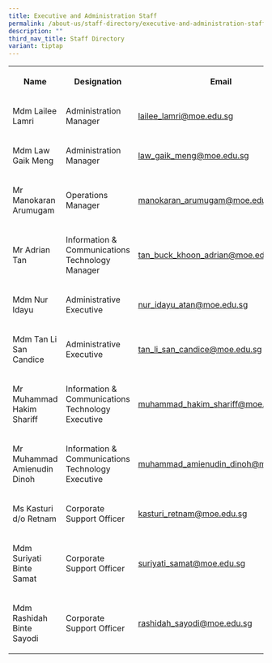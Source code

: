 ```yaml
---
title: Executive and Administration Staff
permalink: /about-us/staff-directory/executive-and-administration-staff/
description: ""
third_nav_title: Staff Directory
variant: tiptap
---
```

<table style="minWidth: 75px">
<colgroup>
<col>
<col>
<col>
</colgroup>
<tbody>
<tr>
<th rowspan="1" colspan="1">
<p><strong>Name</strong>
</p>
</th>
<th rowspan="1" colspan="1">
<p><strong>Designation</strong>
</p>
</th>
<th rowspan="1" colspan="1">
<p><strong>Email</strong>
</p>
</th>
</tr>
<tr>
<td rowspan="1" colspan="1">
<p>Mdm Lailee Lamri</p>
</td>
<td rowspan="1" colspan="1">
<p>Administration Manager</p>
</td>
<td rowspan="1" colspan="1">
<p><a href="mailto:lailee_lamri@moe.edu.sg" rel="noopener noreferrer nofollow" target="_blank">lailee_lamri@moe.edu.sg</a>
</p>
</td>
</tr>
<tr>
<td rowspan="1" colspan="1">
<p>Mdm Law Gaik Meng</p>
</td>
<td rowspan="1" colspan="1">
<p>Administration Manager</p>
</td>
<td rowspan="1" colspan="1">
<p><a href="mailto:law_gaik_meng@moe.edu.sg" rel="noopener noreferrer nofollow" target="_blank">law_gaik_meng@moe.edu.sg</a>
</p>
</td>
</tr>
<tr>
<td rowspan="1" colspan="1">
<p>Mr Manokaran Arumugam</p>
</td>
<td rowspan="1" colspan="1">
<p>Operations Manager</p>
</td>
<td rowspan="1" colspan="1">
<p><a href="mailto:manokaran_arumugam@moe.edu.sg" rel="noopener noreferrer nofollow" target="_blank">manokaran_arumugam@moe.edu.sg</a>
</p>
</td>
</tr>
<tr>
<td rowspan="1" colspan="1">
<p>Mr Adrian Tan</p>
</td>
<td rowspan="1" colspan="1">
<p>Information &amp; Communications Technology Manager</p>
</td>
<td rowspan="1" colspan="1">
<p><a href="mailto:tan_buck_khoon_adrian@moe.edu.sg" rel="noopener noreferrer nofollow" target="_blank">tan_buck_khoon_adrian@moe.edu.sg</a>
</p>
<p></p>
</td>
</tr>
<tr>
<td rowspan="1" colspan="1">
<p>Mdm Nur Idayu</p>
</td>
<td rowspan="1" colspan="1">
<p>Administrative Executive</p>
</td>
<td rowspan="1" colspan="1">
<p><a href="mailto:nur_idayu_atan@moe.edu.sg" rel="noopener noreferrer nofollow" target="_blank">nur_idayu_atan@moe.edu.sg</a>
</p>
</td>
</tr>
<tr>
<td rowspan="1" colspan="1">
<p>Mdm Tan Li San Candice</p>
</td>
<td rowspan="1" colspan="1">
<p>Administrative Executive</p>
</td>
<td rowspan="1" colspan="1">
<p><a href="mailto: tan_li_san_candice@moe.edu.sg" rel="noopener noreferrer nofollow" target="_blank">tan_li_san_candice@moe.edu.sg</a>
</p>
</td>
</tr>
<tr>
<td rowspan="1" colspan="1">
<p>Mr Muhammad Hakim Shariff</p>
</td>
<td rowspan="1" colspan="1">
<p>Information &amp; Communications Technology Executive</p>
</td>
<td rowspan="1" colspan="1">
<p><a href="mailto:muhammad_hakim_shariff@moe.edu.sg" rel="noopener noreferrer nofollow" target="_blank">muhammad_hakim_shariff@moe.edu.sg</a>
</p>
</td>
</tr>
<tr>
<td rowspan="1" colspan="1">
<p>Mr Muhammad Amienudin Dinoh</p>
</td>
<td rowspan="1" colspan="1">
<p>Information &amp; Communications Technology Executive</p>
</td>
<td rowspan="1" colspan="1">
<p><a href="mailto:muhammad_amienudin_dinoh@moe.edu.sg" rel="noopener noreferrer nofollow" target="_blank">muhammad_amienudin_dinoh@moe.edu.sg</a>
</p>
</td>
</tr>
<tr>
<td rowspan="1" colspan="1">
<p>Ms Kasturi d/o Retnam</p>
</td>
<td rowspan="1" colspan="1">
<p>Corporate Support Officer</p>
</td>
<td rowspan="1" colspan="1">
<p><a href="mailto:kasturi_retnam@moe.edu.sg" rel="noopener noreferrer nofollow" target="_blank">kasturi_retnam@moe.edu.sg</a>
</p>
</td>
</tr>
<tr>
<td rowspan="1" colspan="1">
<p>Mdm Suriyati Binte Samat</p>
</td>
<td rowspan="1" colspan="1">
<p>Corporate Support Officer</p>
</td>
<td rowspan="1" colspan="1">
<p><a href="mailto:suriyati_samat@moe.edu.sg" rel="noopener noreferrer nofollow" target="_blank">suriyati_samat@moe.edu.sg</a>
</p>
</td>
</tr>
<tr>
<td rowspan="1" colspan="1">
<p>Mdm Rashidah Binte Sayodi</p>
</td>
<td rowspan="1" colspan="1">
<p>Corporate Support Officer</p>
</td>
<td rowspan="1" colspan="1">
<p><a href="mailto:rashidah_sayodi@moe.edu.sg" rel="noopener noreferrer nofollow" target="_blank">rashidah_sayodi@moe.edu.sg</a>
</p>
</td>
</tr>
</tbody>
</table>
<p></p>